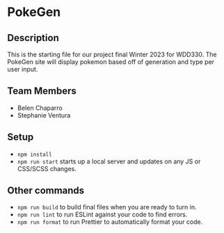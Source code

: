 # PokeGen

## Description

This is the starting file for our project final Winter 2023 for WDD330. The PokeGen site will display pokemon based off of generation and type per user input.

## Team Members
 - Belen Chaparro
 - Stephanie Ventura

## Setup

- `npm install`
- `npm run start` starts up a local server and updates on any JS or CSS/SCSS changes.

## Other commands

- `npm run build` to build final files when you are ready to turn in.
- `npm run lint` to run ESLint against your code to find errors.
- `npm run format` to run Prettier to automatically format your code.
